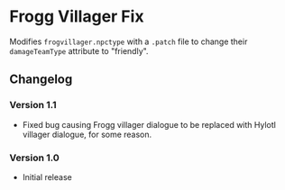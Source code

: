 # Frogg Villager Fix
Modifies `frogvillager.npctype` with a `.patch` file to change their `damageTeamType` attribute to "friendly".

## Changelog
### Version 1.1
* Fixed bug causing Frogg villager dialogue to be replaced with Hylotl villager dialogue, for some reason.
### Version 1.0
* Initial release
